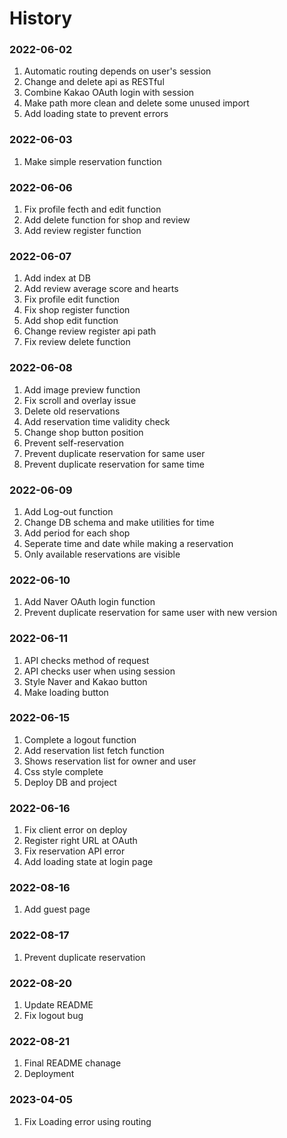 # History

### 2022-06-02

1.  Automatic routing depends on user's session
2.  Change and delete api as RESTful
3.  Combine Kakao OAuth login with session
4.  Make path more clean and delete some unused import
5.  Add loading state to prevent errors

### 2022-06-03

1.  Make simple reservation function

### 2022-06-06

1.  Fix profile fecth and edit function
2.  Add delete function for shop and review
3.  Add review register function

### 2022-06-07

1. Add index at DB
2. Add review average score and hearts
3. Fix profile edit function
4. Fix shop register function
5. Add shop edit function
6. Change review register api path
7. Fix review delete function

### 2022-06-08

1. Add image preview function
2. Fix scroll and overlay issue
3. Delete old reservations
4. Add reservation time validity check
5. Change shop button position
6. Prevent self-reservation
7. Prevent duplicate reservation for same user
8. Prevent duplicate reservation for same time

### 2022-06-09

1. Add Log-out function
2. Change DB schema and make utilities for time
3. Add period for each shop
4. Seperate time and date while making a reservation
5. Only available reservations are visible

### 2022-06-10

1. Add Naver OAuth login function
2. Prevent duplicate reservation for same user with new version

### 2022-06-11

1. API checks method of request
2. API checks user when using session
3. Style Naver and Kakao button
4. Make loading button

### 2022-06-15

1. Complete a logout function
2. Add reservation list fetch function
3. Shows reservation list for owner and user
4. Css style complete
5. Deploy DB and project

### 2022-06-16

1. Fix client error on deploy
2. Register right URL at OAuth
3. Fix reservation API error
4. Add loading state at login page

### 2022-08-16

1. Add guest page

### 2022-08-17

1. Prevent duplicate reservation

### 2022-08-20

1. Update README
2. Fix logout bug

### 2022-08-21

1. Final README chanage
2. Deployment

### 2023-04-05

1. Fix Loading error using routing
